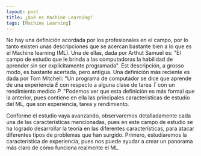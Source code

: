```yaml
---
layout: post
title: ¿Qué es Machine Learning?
tags: [Machine Learning]
---
```

<style TYPE="text/css">
code.has-jax {font: inherit; font-size: 100%; background: inherit; border: inherit;}
</style>
<script type="text/x-mathjax-config">
MathJax.Hub.Config({
    tex2jax: {
        inlineMath: [['$','$'], ['\\(','\\)']],
        skipTags: ['script', 'noscript', 'style', 'textarea', 'pre'] // removed 'code' entry
    }
});
MathJax.Hub.Queue(function() {
    var all = MathJax.Hub.getAllJax(), i;
    for(i = 0; i < all.length; i += 1) {
        all[i].SourceElement().parentNode.className += ' has-jax';
    }
});
</script>
<script type="text/javascript" src="https://cdnjs.cloudflare.com/ajax/libs/mathjax/2.7.4/MathJax.js?config=TeX-AMS_HTML-full"></script>


No hay una definición acordada por los profesionales en el campo, por lo tanto existen unas descripciones que se acercan bastante bien a lo que es el Machine learning (ML). Una de ellas, dada por Arthut Samuel es: "El campo de estudio que le brinda a las computadoras la habilidad de aprender sin ser explícitamente programada". Est descripción, a grosso modo, es bastante acertada, pero antigua. Una definición más reciente es dada por Tom Mitchell: "Un programa de computador se dice que aprende de una experiencia $E$ con respecto a alguna clase de tarea $T$ con un rendimiento medido $P$ ."Podemos ver que esta definición es más formal que la anterior, pues contiene en ella las principales caracteristicas de estudio del ML, que son experiencia, tarea y rendimiento. 

Conforme el estudio vaya avanzando, observaremos detalladamente cada una de las características mencionadas, pues en este campo de estudio se ha logrado desarrollar la teoría en las diferentes características, para atacar diferentes tipos de problemas que han surgido. Primero, estudiaremos la característica  de experiencia, pues nos puede ayudar a crear un panorama más claro de cómo funciona realmente el ML.
